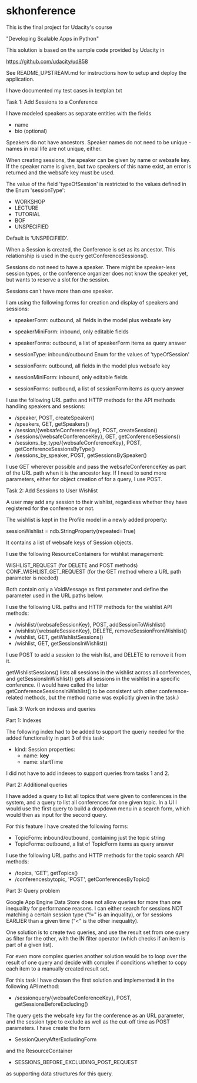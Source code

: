 # skhonference

This is the final project for Udacity's course

"Developing Scalable Apps in Python"

This solution is based on the sample code provided by Udacity in 

  https://github.com/udacity/ud858

See README_UPSTREAM.md for instructions how to setup and deploy the application.

I have documented my test cases in textplan.txt

Task 1: Add Sessions to a Conference

I have modeled speakers as separate entities with the fields

- name
- bio (optional)

Speakers do not have ancestors.
Speaker names do not need to be unique - names in real life are not unique, either.

When creating sessions, the speaker can be given by name or websafe key. If the speaker name is given, but two speakers of this name exist, an error is returned and the websafe key must be used.

The value of the field 'typeOfSession' is restricted to the values defined in the Enum 'sessionType':

- WORKSHOP
- LECTURE
- TUTORIAL
- BOF
- UNSPECIFIED

Default is 'UNSPECIFIED'.

When a Session is created, the Conference is set as its ancestor. This relationship is used in the query getConferenceSessions().

Sessions do not need to have a speaker. There might be speaker-less session types, or the conference organizer does not know the speaker yet, but wants to reserve a slot for the session.

Sessions can't have more than one speaker.

I am using the following forms for creation and display of speakers and sessions:

- speakerForm: outbound, all fields in the model plus websafe key
- speakerMiniForm: inbound, only editable fields
- speakerForms: outbound, a list of speakerForm items as query answer

- sessionType: inbound/outbound Enum for the values of 'typeOfSession'
- sessionForm: outbound, all fields in the model plus websafe key
- sessionMiniForm: inbound, only editable fields
- sessionForms: outbound, a list of sessionForm items as query answer

I use the following URL paths and HTTP methods for the API methods handling speakers and sessions:

- /speaker, POST, createSpeaker()
- /speakers, GET, getSpeakers()
- /session/{websafeConferenceKey}, POST, createSession()
- /sessions/{websafeConferenceKey}, GET, getConferenceSessions()
- /sessions_by_type/{websafeConferenceKey}, POST, getConferenceSessionsByType()
- /sessions_by_speaker, POST, getSessionsBySpeaker()

I use GET wherever possible and pass the websafeConferenceKey as part of the URL path when it is the ancestor key. If I need to send more parameters, either for object creation of for a query, I use POST.


Task 2: Add Sessions to User Wishlist

A user may add any session to their wishlist, regardless whether they have registered for the conference or not.

The wishlist is kept in the Profile model in a newly added property:

  sessionWishlist = ndb.StringProperty(repeated=True)

It contains a list of websafe keys of Session objects.

I use the following ResourceContainers for wishlist management:

WISHLIST_REQUEST (for DELETE and POST methods)
CONF_WISHLIST_GET_REQUEST (for the GET method where a URL path parameter is needed)

Both contain only a VoidMessage as first parameter and define the parameter used in the URL paths below.

I use the following URL paths and HTTP methods for the wishlist API methods:

- /wishlist/{websafeSessionKey}, POST, addSessionToWishlist()
- /wishlist/{websafeSessionKey}, DELETE, removeSessionFromWishlist()
- /wishlist, GET, getWishlistSessions()
- /wishlist, GET, getSessionsInWishlist()

I use POST to add a session to the wish list, and DELETE to remove it from it.

getWishlistSessions() lists all sessions in the wishlist across all conferences, and getSessionsInWishlist() gets all sessions in the wishlist in a specific conference. (I would have called the latter getConferenceSessionsInWishlist() to be consistent with other conference-related methods, but the method name was explicitly given in the task.)


Task 3: Work on indexes and queries

Part 1: Indexes

The following index had to be added to support the queriy needed for the added functionality in part 3 of this task:

- kind: Session
  properties:
  - name: __key__
  - name: startTime

I did not have to add indexes to support queries from tasks 1 and 2.

Part 2: Additional queries

I have added a query to list all topics that were given to conferences in the system, and a query to list all conferences for one given topic. In a UI I would use the first query to build a dropdown menu in a search form, which would then as input for the second query.

For this feature I have created the following forms:

- TopicForm: inbound/outbound, containing just the topic string
- TopicForms: outbound, a list of TopicForm items as query answer

I use the following URL paths and HTTP methods for the topic search API methods:

- /topics, 'GET', getTopics()
- /conferencesbytopic, 'POST', getConferencesByTopic()


Part 3: Query problem

Google App Engine Data Store does not allow queries for more than one inequality for performance reasons. I can either search for sessions NOT matching a certain session type ("!=" is an inquality), or for sessions EARLIER than a given time ("<" is the other inequality).

One solution is to create two queries, and use the result set from one query as filter for the other, with the IN filter operator (which checks if an item is part of a given list).

For even more complex queries another solution would be to loop over the result of one query and decide with complex if conditions whether to copy each item to a manually created result set.

For this task I have chosen the first solution and implemented it in the following API method:

- /sessionquery/{websafeConferenceKey}, POST, getSessionsBeforeExcluding()

The query gets the websafe key for the conference as an URL parameter, and the session type to exclude as well as the cut-off time as POST parameters. I have create the form

- SessionQueryAfterExcludingForm

and the ResourceContainer

- SESSIONS_BEFORE_EXCLUDING_POST_REQUEST

as supporting data structures for this query.





